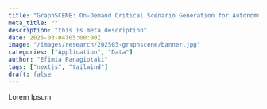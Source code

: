 ```yaml
---
title: "GraphSCENE: On-Demand Critical Scenario Generation for Autonomous Vehicles in Simulation"
meta_title: ""
description: "this is meta description"
date: 2025-03-04T05:00:00Z
image: "/images/research/202503-graphscene/banner.jpg"
categories: ["Application", "Data"]
author: "Efimia Panagiotaki"
tags: ["nextjs", "tailwind"]
draft: false
---
```


Lorem Ipsum
